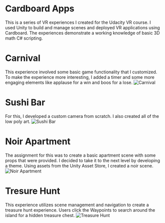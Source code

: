 # Cardboard Apps
This is a series of VR experiences I created for the Udacity VR course. I used Unity to build and manage scenes and deployed VR applications using Cardboard. The experiences demonstrate a working knowledge of basic 3D math C# scripting.

# Carnival
This experience involved some basic game functionality that I customized. To make the experience more interesting, I added a timer and some more engaging elements like applause for a win and boos for a lose.
![Carnival](/Carnival/carnival.png)

# Sushi Bar
For this, I developed a custom camera from scratch. I also created all of the low poly art.
![Sushi Bar](/SushiBar/sushi-bar.png)

# Noir Apartment
The assignment for this was to create a basic apartment scene with some props that were provided. I decided to take it to the next level by developing a theme. Using assets from the Unity Asset Store, I created a noir scene.
![Noir Apartment](/NoirApartment/noir-apartment.png)

# Tresure Hunt
This experience utilizes scene management and navigation to create a treasure hunt experience. Users click the Waypoints to search around the island for a hidden treasure chest.
![Treasure Hunt](/TreasureHunt/treasure-hunt.png)

